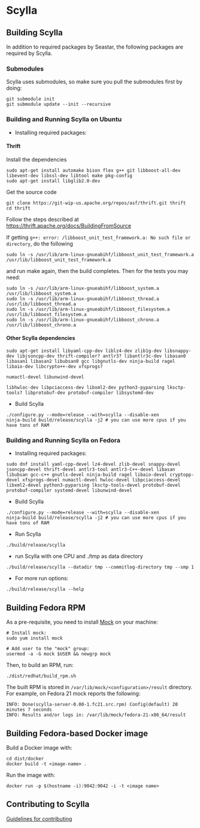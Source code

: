 # Scylla

## Building Scylla

In addition to required packages by Seastar, the following packages are required by Scylla.

### Submodules
Scylla uses submodules, so make sure you pull the submodules first by doing:
```
git submodule init
git submodule update --init --recursive
```
### Building and Running Scylla on Ubuntu
* Installing required packages:

#### Thrift

Install the dependencies
```
sudo apt-get install automake bison flex g++ git libboost-all-dev libevent-dev libssl-dev libtool make pkg-config
sudo apt-get install libglib2.0-dev
```

Get the source code
```
git clone https://git-wip-us.apache.org/repos/asf/thrift.git thrift
cd thrift
```

Follow the steps described at https://thrift.apache.org/docs/BuildingFromSource

If getting ```g++: error: /libboost_unit_test_framework.a: No such file or directory```, do the following
```
sudo ln -s /usr/lib/arm-linux-gnueabihf/libboost_unit_test_framework.a /usr/lib/libboost_unit_test_framework.a
```
and run make again, then the build completes. Then for the tests you may need:
```
sudo ln -s /usr/lib/arm-linux-gnueabihf/libboost_system.a /usr/lib/libboost_system.a
sudo ln -s /usr/lib/arm-linux-gnueabihf/libboost_thread.a /usr/lib/libboost_thread.a
sudo ln -s /usr/lib/arm-linux-gnueabihf/libboost_filesystem.a /usr/lib/libboost_filesystem.a
sudo ln -s /usr/lib/arm-linux-gnueabihf/libboost_chrono.a /usr/lib/libboost_chrono.a
```

#### Other Scylla dependencies

```
sudo apt-get install libyaml-cpp-dev liblz4-dev zlib1g-dev libsnappy-dev libjsoncpp-dev thrift-compiler? antlr3? libantlr3c-dev libasan0 libasan1 libasan2 libubsan0 gcc libgnutls-dev ninja-build ragel libaio-dev libcrypto++-dev xfsprogs? 

numactl-devel libunwind-devel

libhwloc-dev libpciaccess-dev libxml2-dev python3-pyparsing lksctp-tools? libprotobuf-dev protobuf-compiler libsystemd-dev
```

* Build Scylla
```
./configure.py --mode=release --with=scylla --disable-xen
ninja-build build/release/scylla -j2 # you can use more cpus if you have tons of RAM
```

### Building and Running Scylla on Fedora
* Installing required packages:

```
sudo dnf install yaml-cpp-devel lz4-devel zlib-devel snappy-devel jsoncpp-devel thrift-devel antlr3-tool antlr3-C++-devel libasan libubsan gcc-c++ gnutls-devel ninja-build ragel libaio-devel cryptopp-devel xfsprogs-devel numactl-devel hwloc-devel libpciaccess-devel libxml2-devel python3-pyparsing lksctp-tools-devel protobuf-devel protobuf-compiler systemd-devel libunwind-devel
```

* Build Scylla
```
./configure.py --mode=release --with=scylla --disable-xen
ninja-build build/release/scylla -j2 # you can use more cpus if you have tons of RAM

```

* Run Scylla
```
./build/release/scylla

```

* run Scylla with one CPU and ./tmp as data directory

```
./build/release/scylla --datadir tmp --commitlog-directory tmp --smp 1
```

* For more run options:
```
./build/release/scylla --help
```

## Building Fedora RPM

As a pre-requisite, you need to install [Mock](https://fedoraproject.org/wiki/Mock) on your machine:

```
# Install mock:
sudo yum install mock

# Add user to the "mock" group:
usermod -a -G mock $USER && newgrp mock
```

Then, to build an RPM, run:

```
./dist/redhat/build_rpm.sh
```

The built RPM is stored in ``/var/lib/mock/<configuration>/result`` directory.
For example, on Fedora 21 mock reports the following:

```
INFO: Done(scylla-server-0.00-1.fc21.src.rpm) Config(default) 20 minutes 7 seconds
INFO: Results and/or logs in: /var/lib/mock/fedora-21-x86_64/result
```

## Building Fedora-based Docker image

Build a Docker image with:

```
cd dist/docker
docker build -t <image-name> .
```

Run the image with:

```
docker run -p $(hostname -i):9042:9042 -i -t <image name>
```

## Contributing to Scylla

[Guidelines for contributing](CONTRIBUTING.md)
